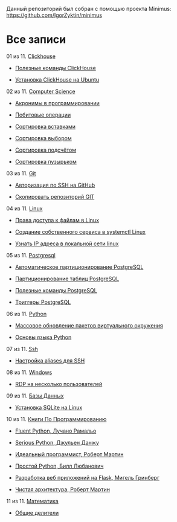 Данный репозиторий был собран с помощью проекта Minimus: https://github.com/IgorZyktin/minimus
 
# Все записи

01 из 11. [Clickhouse](./content/meta_clickhouse.md)

* [Полезные команды ClickHouse](./content/2020-07-12_clickhouse_snippets.md)

* [Установка ClickHouse на Ubuntu](./content/2020-07-12_clickhouse_install_ubuntu.md)


02 из 11. [Computer Science](./content/meta_computer_science.md)

* [Акронимы в программировании](./content/2020-12-17_acronims_in_programming.md)

* [Побитовые операции](./content/2021-01-09_computer_science_bitwise.md)

* [Сортировка вставками](./content/2020-12-20_computer_science_insertion_sort.md)

* [Сортировка выбором](./content/2020-12-20_computer_science_selection_sort.md)

* [Сортировка подсчётом](./content/2020-12-20_computer_science_counting_sort.md)

* [Сортировка пузырьком](./content/2020-12-20_computer_science_bubble_sort.md)


03 из 11. [Git](./content/meta_git.md)

* [Авторизация по SSH на GitHub](./content/2020-07-17_git_ssh.md)

* [Скопировать репозиторий GIT](./content/2020-07-17_git_repo_copy.md)


04 из 11. [Linux](./content/meta_linux.md)

* [Права доступа к файлам в Linux](./content/2020-11-28_file_access_rights_linux.md)

* [Создание собственного сервиса в systemctl Linux](./content/2020-11-28_custom_service.md)

* [Узнать IP адреса в локальной сети linux](./content/2020-11-28_get_local_ip_linux.md)


05 из 11. [Postgresql](./content/meta_postgresql.md)

* [Автоматическое партиционирование PostgreSQL](./content/2020-07-17_postgresql_autopart.md)

* [Партиционирование таблиц PostgreSQL](./content/2020-07-17_postgresql_partitioning.md)

* [Полезные команды PostgreSQL](./content/2021-01-13_postgresql_snippets.md)

* [Триггеры PostgreSQL](./content/2020-07-17_postgresql_triggers.md)


06 из 11. [Python](./content/meta_python.md)

* [Массовое обновление пакетов виртуального окружения](./content/2021-01-12_python_selective_upgrade.md)

* [Основы языка Python](./content/2020-07-20_programming_basic_python.md)


07 из 11. [Ssh](./content/meta_ssh.md)

* [Настройка aliases для SSH](./content/2020-12-28_ssh_aliases.md)


08 из 11. [Windows](./content/meta_windows.md)

* [RDP на несколько пользователей](./content/2020-07-17_windows_multiuser_rdp.md)


09 из 11. [Базы Данных](./content/meta_bazy_dannyh.md)

* [Установка SQLite на Linux](./content/2020-09-02_linux_sqlite.md)


10 из 11. [Книги По Программированию](./content/meta_knigi_po_programmirovaniy.md)

* [Fluent Python, Лучано Рамальо](./content/2020-07-12_fluent_python.md)

* [Serious Python, Джульен Данжу](./content/2020-07-12_serious_python.md)

* [Идеальный программист, Роберт Мартин](./content/2020-07-17_idealniy_programmist_martin.md)

* [Простой Python, Билл Любанович](./content/2020-07-12_introducing_python.md)

* [Разработка веб приложений на Flask, Мигель Гринберг](./content/2020-07-12_web_prilozhenia_flask.md)

* [Чистая архитектура, Роберт Мартин](./content/2021-02-28_chistaya_architectura_martin.md)


11 из 11. [Математика](./content/meta_matematika.md)

* [Общие делители](./content/2020-07-14_math_common_divisors.md)


